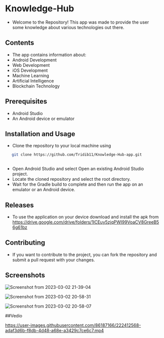 # Knowledge-Hub
- Welcome to the Repository! This app was made to provide the user some knowledge about various technologies out there.

## Contents
- The app contains information about:
- Android Development
- Web Development 
- iOS Development 
- Machine Learning
- Artificial Intelligence
- Blockchain Technology

## Prerequisites
- Android Studio
- An Android device or emulator

## Installation and Usage

- Clone the repository to your local machine using
```bash
   git clone https://github.com/Tridib11/Knowledge-Hub-app.git
   
```
- Open Android Studio and select Open an existing Android Studio project.
- Locate the cloned repository and select the root directory.
- Wait for the Gradle build to complete and then run the app on an emulator or an Android device.

## Releases 
- To use the application on your device download and install the apk from 
   https://drive.google.com/drive/folders/1lCEuy5zjqPWI99VoaCV8GreeB56g61bz
   
## Contributing
- If you want to contribute to the project, you can fork the repository and submit a pull request with your changes.

## Screenshots
![Screenshot from 2023-03-02 21-39-04](https://user-images.githubusercontent.com/86187166/222412229-ef7d8c1b-e788-4d01-b147-6661de6b476c.png)

![Screenshot from 2023-03-02 20-58-31](https://user-images.githubusercontent.com/86187166/222412264-46d0595d-796a-4e7d-8f20-942979392fec.png)


![Screenshot from 2023-03-02 20-58-07](https://user-images.githubusercontent.com/86187166/222412107-9b6a0d5e-1d9f-4483-be1b-8216b760e211.png)


##Vedio



https://user-images.githubusercontent.com/86187166/222412568-adaf3d6b-f8db-4d48-a68e-a3429c7ce6c7.mp4



